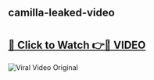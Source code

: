 ## camilla-leaked-video 

# <h2><a href="http://freeplayer.one?title=camilla-leaked-video&ref=21J">🔗 Click to Watch 👉🔴 VIDEO</a></h2>

<a href="http://freeplayer.one?title=camilla-leaked-video&ref=21J" rel="nofollow" data-target="animated-image.originalLink"><img src="https://i.ibb.co.com/xMMVF88/686577567.gif" alt="Viral Video Original" style="max-width: 100%; display: inline-block;" data-target="animated-image.originalImage"></a>

